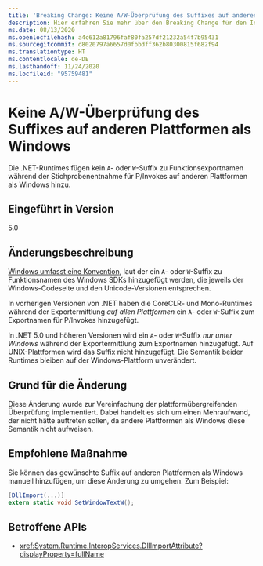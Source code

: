```yaml
---
title: 'Breaking Change: Keine A/W-Überprüfung des Suffixes auf anderen Plattformen als Windows'
description: Hier erfahren Sie mehr über den Breaking Change für den Interopbereich in .NET 5.0, durch den bei der Suche nach „P/Invokes“ auf Nicht-Windows-Plattformen keine Suffixe mehr zu den Namen von Funktionsexporten hinzugefügt werden.
ms.date: 08/13/2020
ms.openlocfilehash: a4c612a81796faf80fa257df21232a54f7b95431
ms.sourcegitcommit: d8020797a6657d0fbbdff362b80300815f682f94
ms.translationtype: HT
ms.contentlocale: de-DE
ms.lasthandoff: 11/24/2020
ms.locfileid: "95759481"
---
```

# <a name="no-aw-suffix-probing-on-non-windows-platforms"></a>Keine A/W-Überprüfung des Suffixes auf anderen Plattformen als Windows

Die .NET-Runtimes fügen kein `A`- oder `W`-Suffix zu Funktionsexportnamen während der Stichprobenentnahme für P/Invokes auf anderen Plattformen als Windows hinzu.

## <a name="version-introduced"></a>Eingeführt in Version

5.0

## <a name="change-description"></a>Änderungsbeschreibung

[Windows umfasst eine Konvention](/windows/win32/intl/conventions-for-function-prototypes), laut der ein `A`- oder `W`-Suffix zu Funktionsnamen des Windows SDKs hinzugefügt werden, die jeweils der Windows-Codeseite und den Unicode-Versionen entsprechen.

In vorherigen Versionen von .NET haben die CoreCLR- und Mono-Runtimes während der Exportermittlung *auf allen Plattformen* ein `A`- oder `W`-Suffix zum Exportnamen für P/Invokes hinzugefügt.

In .NET 5.0 und höheren Versionen wird ein `A`- oder `W`-Suffix *nur unter Windows* während der Exportermittlung zum Exportnamen hinzugefügt. Auf UNIX-Plattformen wird das Suffix nicht hinzugefügt. Die Semantik beider Runtimes bleiben auf der Windows-Plattform unverändert.

## <a name="reason-for-change"></a>Grund für die Änderung

Diese Änderung wurde zur Vereinfachung der plattformübergreifenden Überprüfung implementiert. Dabei handelt es sich um einen Mehraufwand, der nicht hätte auftreten sollen, da andere Plattformen als Windows diese Semantik nicht aufweisen.

## <a name="recommended-action"></a>Empfohlene Maßnahme

Sie können das gewünschte Suffix auf anderen Plattformen als Windows manuell hinzufügen, um diese Änderung zu umgehen. Zum Beispiel:

```csharp
[DllImport(...)]
extern static void SetWindowTextW();
```

## <a name="affected-apis"></a>Betroffene APIs

- <xref:System.Runtime.InteropServices.DllImportAttribute?displayProperty=fullName>

<!--

### Affected APIs

- `T:System.Runtime.InteropServices.DllImportAttribute`

### Category

Interop

-->
